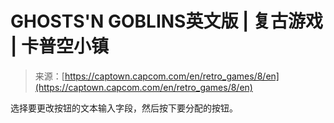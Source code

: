 <!--yml

category: 未分类

date: 2024-05-27 14:57:12

-->

# GHOSTS'N GOBLINS英文版 | 复古游戏 | 卡普空小镇

> 来源：[https://captown.capcom.com/en/retro_games/8/en](https://captown.capcom.com/en/retro_games/8/en)

选择要更改按钮的文本输入字段，然后按下要分配的按钮。
